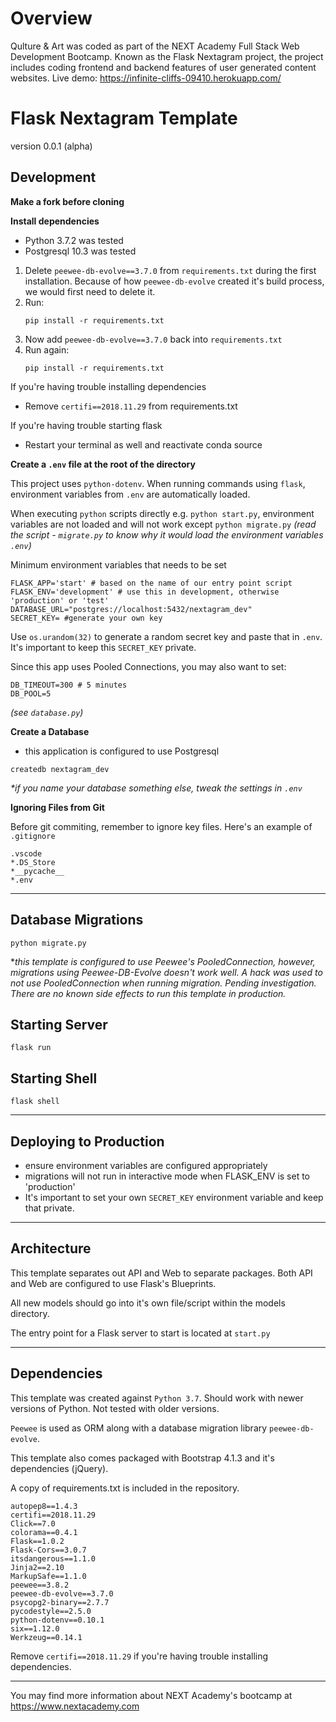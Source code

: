 # Overview 

Qulture & Art was coded as part of the NEXT Academy Full Stack Web Development Bootcamp. Known as the Flask Nextagram project, the project includes coding frontend and backend features of user generated content websites. Live demo: https://infinite-cliffs-09410.herokuapp.com/

# Flask Nextagram Template

version 0.0.1 (alpha)

## Development

**Make a fork before cloning**

**Install dependencies**

- Python 3.7.2 was tested
- Postgresql 10.3 was tested

1. Delete `peewee-db-evolve==3.7.0` from `requirements.txt` during the first installation.
   Because of how `peewee-db-evolve` created it's build process, we would first need to delete it.
1. Run:
   ```
   pip install -r requirements.txt
   ```
1. Now add `peewee-db-evolve==3.7.0` back into `requirements.txt`
1. Run again:
   ```
   pip install -r requirements.txt
   ```

If you're having trouble installing dependencies

- Remove `certifi==2018.11.29` from requirements.txt

If you're having trouble starting flask

- Restart your terminal as well and reactivate conda source

**Create a `.env` file at the root of the directory**

This project uses `python-dotenv`. When running commands using `flask`, environment variables from `.env` are automatically loaded.

When executing `python` scripts directly e.g. `python start.py`, environment variables are not loaded and will not work except `python migrate.py` _(read the script - `migrate.py` to know why it would load the environment variables `.env`)_

Minimum environment variables that needs to be set

```
FLASK_APP='start' # based on the name of our entry point script
FLASK_ENV='development' # use this in development, otherwise 'production' or 'test'
DATABASE_URL="postgres://localhost:5432/nextagram_dev"
SECRET_KEY= #generate your own key
```

Use `os.urandom(32)` to generate a random secret key and paste that in `.env`. It's important to keep this `SECRET_KEY` private.

Since this app uses Pooled Connections, you may also want to set:

```
DB_TIMEOUT=300 # 5 minutes
DB_POOL=5
```

_(see `database.py`)_

**Create a Database**

- this application is configured to use Postgresql

```
createdb nextagram_dev
```

_\*if you name your database something else, tweak the settings in `.env`_

**Ignoring Files from Git**

Before git commiting, remember to ignore key files. Here's an example of `.gitignore`

```
.vscode
*.DS_Store
*__pycache__
*.env
```

---

## Database Migrations

```
python migrate.py
```

\*_this template is configured to use Peewee's PooledConnection, however, migrations using Peewee-DB-Evolve doesn't work well. A hack was used to not use PooledConnection when running migration. Pending investigation. There are no known side effects to run this template in production._

## Starting Server

```
flask run
```

## Starting Shell

```
flask shell
```

---

## Deploying to Production

- ensure environment variables are configured appropriately
- migrations will not run in interactive mode when FLASK_ENV is set to 'production'
- It's important to set your own `SECRET_KEY` environment variable and keep that private.

---

## Architecture

This template separates out API and Web to separate packages. Both API and Web are configured to use Flask's Blueprints.

All new models should go into it's own file/script within the models directory.

The entry point for a Flask server to start is located at `start.py`

---

## Dependencies

This template was created against `Python 3.7`. Should work with newer versions of Python. Not tested with older versions.

`Peewee` is used as ORM along with a database migration library `peewee-db-evolve`.

This template also comes packaged with Bootstrap 4.1.3 and it's dependencies (jQuery).

A copy of requirements.txt is included in the repository.

```
autopep8==1.4.3
certifi==2018.11.29
Click==7.0
colorama==0.4.1
Flask==1.0.2
Flask-Cors==3.0.7
itsdangerous==1.1.0
Jinja2==2.10
MarkupSafe==1.1.0
peewee==3.8.2
peewee-db-evolve==3.7.0
psycopg2-binary==2.7.7
pycodestyle==2.5.0
python-dotenv==0.10.1
six==1.12.0
Werkzeug==0.14.1
```

Remove `certifi==2018.11.29` if you're having trouble installing dependencies.

---

You may find more information about NEXT Academy's bootcamp at https://www.nextacademy.com
